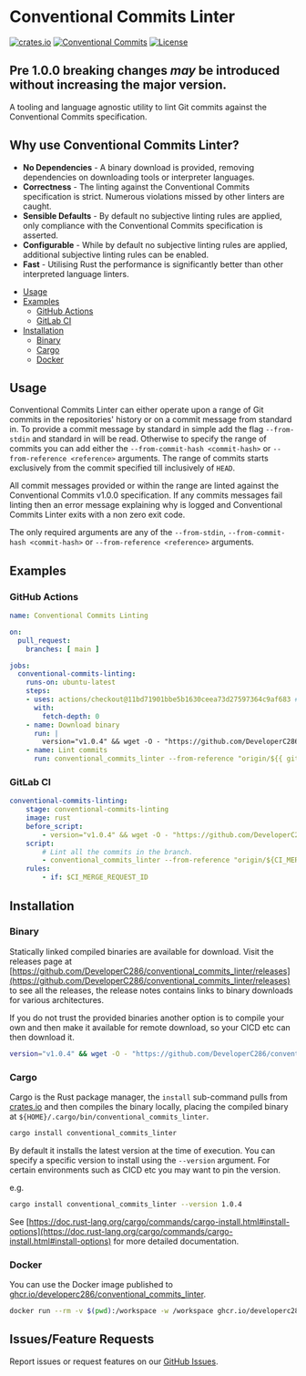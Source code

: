 # Conventional Commits Linter
[![crates.io](https://img.shields.io/crates/v/conventional_commits_linter)](https://crates.io/crates/conventional_commits_linter)
[![Conventional Commits](https://img.shields.io/badge/Conventional%20Commits-1.0.0-yellow.svg)](https://conventionalcommits.org)
[![License](https://img.shields.io/badge/License-AGPLv3-blue.svg)](https://www.gnu.org/licenses/agpl-3.0)


## Pre 1.0.0 breaking changes _may_ be introduced without increasing the major version.


A tooling and language agnostic utility to lint Git commits against the Conventional Commits specification.


## Why use Conventional Commits Linter?
 * __No Dependencies__ - A binary download is provided, removing dependencies on downloading tools or interpreter languages.
 * __Correctness__ - The linting against the Conventional Commits specification is strict. Numerous violations missed by other linters are caught.
 * __Sensible Defaults__ - By default no subjective linting rules are applied, only compliance with the Conventional Commits specification is asserted.
 * __Configurable__ - While by default no subjective linting rules are applied, additional subjective linting rules can be enabled.
 * __Fast__ - Utilising Rust the performance is significantly better than other interpreted language linters.


- [Usage](#usage)
- [Examples](#examples)
  - [GitHub Actions](#github-actions)
  - [GitLab CI](#gitlab-ci)
- [Installation](#installation)
  - [Binary](#binary)
  - [Cargo](#cargo)
  - [Docker](#docker)

## Usage
Conventional Commits Linter can either operate upon a range of Git commits in the repositories' history or on a commit message from standard in.
To provide a commit message by standard in simple add the flag `--from-stdin` and standard in will be read.
Otherwise to specify the range of commits you can add either the `--from-commit-hash <commit-hash>` or `--from-reference <reference>` arguments.
The range of commits starts exclusively from the commit specified till inclusively of `HEAD`.

All commit messages provided or within the range are linted against the Conventional Commits v1.0.0 specification.
If any commits messages fail linting then an error message explaining why is logged and Conventional Commits Linter exits with a non zero exit code.

The only required arguments are any of the `--from-stdin`, `--from-commit-hash <commit-hash>` or `--from-reference <reference>` arguments.

## Examples
### GitHub Actions
<!-- x-release-please-start-version -->
```yaml
name: Conventional Commits Linting

on:
  pull_request:
    branches: [ main ]

jobs:
  conventional-commits-linting:
    runs-on: ubuntu-latest
    steps:
    - uses: actions/checkout@11bd71901bbe5b1630ceea73d27597364c9af683 # v4.2.2
      with:
        fetch-depth: 0
    - name: Download binary
      run: |
        version="v1.0.4" && wget -O - "https://github.com/DeveloperC286/conventional_commits_linter/releases/download/${version}/x86_64-unknown-linux-musl.tar.gz" | tar xz --directory "/usr/bin/"
    - name: Lint commits
      run: conventional_commits_linter --from-reference "origin/${{ github.base_ref }}" --allow-angular-type-only
```
<!-- x-release-please-end -->

### GitLab CI
<!-- x-release-please-start-version -->
```yaml
conventional-commits-linting:
    stage: conventional-commits-linting
    image: rust
    before_script:
        - version="v1.0.4" && wget -O - "https://github.com/DeveloperC286/conventional_commits_linter/releases/download/${version}/x86_64-unknown-linux-musl.tar.gz" | tar xz --directory "/usr/bin/"
    script:
        # Lint all the commits in the branch.
        - conventional_commits_linter --from-reference "origin/${CI_MERGE_REQUEST_TARGET_BRANCH_NAME}" --allow-angular-type-only
    rules:
        - if: $CI_MERGE_REQUEST_ID
```
<!-- x-release-please-end -->

## Installation
### Binary
Statically linked compiled binaries are available for download.
Visit the releases page at [https://github.com/DeveloperC286/conventional_commits_linter/releases](https://github.com/DeveloperC286/conventional_commits_linter/releases) to see all the releases, the release notes contains links to binary downloads for various architectures.

If you do not trust the provided binaries another option is to compile your own and then make it available for remote download, so your CICD etc can then download it.

<!-- x-release-please-start-version -->
```sh
version="v1.0.4" && wget -O - "https://github.com/DeveloperC286/conventional_commits_linter/releases/download/${version}/x86_64-unknown-linux-musl.tar.gz" | tar xz --directory "/usr/bin/"
```
<!-- x-release-please-end -->

### Cargo
Cargo is the Rust package manager, the `install` sub-command pulls from [crates.io](https://crates.io/crates/conventional_commits_linter) and then compiles the binary locally, placing the compiled binary at `${HOME}/.cargo/bin/conventional_commits_linter`.

```sh
cargo install conventional_commits_linter
```

By default it installs the latest version at the time of execution.
You can specify a specific version to install using the `--version` argument.
For certain environments such as CICD etc you may want to pin the version.

e.g.

<!-- x-release-please-start-version -->
```sh
cargo install conventional_commits_linter --version 1.0.4
```
<!-- x-release-please-end -->

See [https://doc.rust-lang.org/cargo/commands/cargo-install.html#install-options](https://doc.rust-lang.org/cargo/commands/cargo-install.html#install-options) for more detailed documentation.

### Docker
You can use the Docker image published to [ghcr.io/developerc286/conventional_commits_linter](https://github.com/DeveloperC286/conventional_commits_linter/pkgs/container/conventional_commits_linter).

```sh
docker run --rm -v $(pwd):/workspace -w /workspace ghcr.io/developerc286/conventional_commits_linter:latest origin/HEAD
```

## Issues/Feature Requests
Report issues or request features on our [GitHub Issues](https://github.com/DeveloperC286/conventional_commits_linter/issues).

